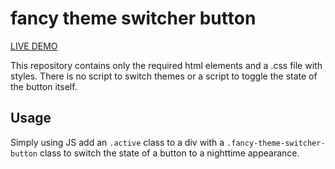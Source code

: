# fancy theme switcher button

[LIVE DEMO](https://jsfiddle.net/patryk_ku/s2hmzp50/1/)

This repository contains only the required html elements and a .css file with styles. There is no script to switch themes or a script to toggle the state of the button itself.

## Usage

Simply using JS add an `.active` class to a div with a `.fancy-theme-switcher-button` class to switch the state of a button to a nighttime appearance.
